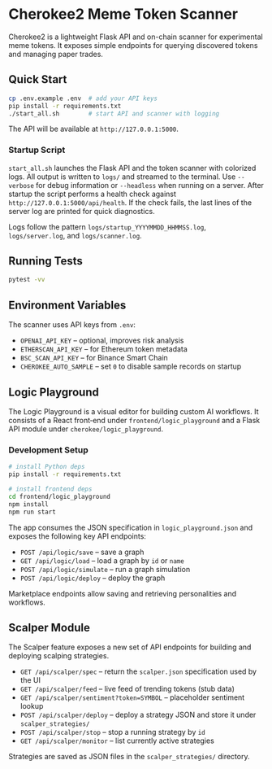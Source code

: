 # Cherokee2 Meme Token Scanner

Cherokee2 is a lightweight Flask API and on-chain scanner for experimental meme tokens. It exposes simple endpoints for querying discovered tokens and managing paper trades.

## Quick Start

```bash
cp .env.example .env  # add your API keys
pip install -r requirements.txt
./start_all.sh        # start API and scanner with logging
```

The API will be available at `http://127.0.0.1:5000`.

### Startup Script

`start_all.sh` launches the Flask API and the token scanner with colorized logs.
All output is written to `logs/` and streamed to the terminal. Use `--verbose`
for debug information or `--headless` when running on a server. After startup
the script performs a health check against `http://127.0.0.1:5000/api/health`.
If the check fails, the last lines of the server log are printed for quick
diagnostics.

Logs follow the pattern `logs/startup_YYYYMMDD_HHMMSS.log`, `logs/server.log`,
and `logs/scanner.log`.

## Running Tests

```bash
pytest -vv
```

## Environment Variables

The scanner uses API keys from `.env`:

- `OPENAI_API_KEY` – optional, improves risk analysis
- `ETHERSCAN_API_KEY` – for Ethereum token metadata
- `BSC_SCAN_API_KEY` – for Binance Smart Chain
- `CHEROKEE_AUTO_SAMPLE` – set `0` to disable sample records on startup

## Logic Playground

The Logic Playground is a visual editor for building custom AI workflows. It consists of a React front‑end under `frontend/logic_playground` and a Flask API module under `cherokee/logic_playground`.

### Development Setup

```bash
# install Python deps
pip install -r requirements.txt

# install frontend deps
cd frontend/logic_playground
npm install
npm run start
```

The app consumes the JSON specification in `logic_playground.json` and exposes the following key API endpoints:

- `POST /api/logic/save` – save a graph
- `GET /api/logic/load` – load a graph by `id` or `name`
- `POST /api/logic/simulate` – run a graph simulation
- `POST /api/logic/deploy` – deploy the graph

Marketplace endpoints allow saving and retrieving personalities and workflows.

## Scalper Module

The Scalper feature exposes a new set of API endpoints for building and deploying scalping strategies.

- `GET /api/scalper/spec` – return the `scalper.json` specification used by the UI
- `GET /api/scalper/feed` – live feed of trending tokens (stub data)
- `GET /api/scalper/sentiment?token=SYMBOL` – placeholder sentiment lookup
- `POST /api/scalper/deploy` – deploy a strategy JSON and store it under `scalper_strategies/`
- `POST /api/scalper/stop` – stop a running strategy by `id`
- `GET /api/scalper/monitor` – list currently active strategies

Strategies are saved as JSON files in the `scalper_strategies/` directory.
